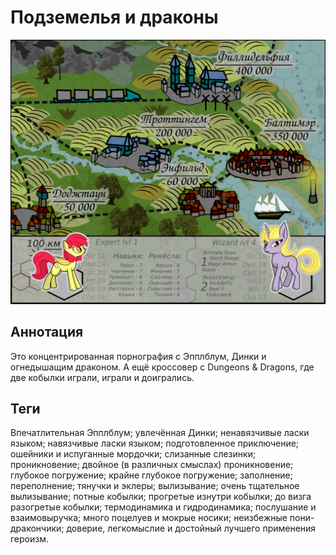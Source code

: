 # Подземелья и драконы

![Карточка Динки и Блум](/misc/dungeons-and-dragons/images/dinky-and-bloom-v2.png)

## Аннотация
Это концентрированная порнография с Эпплблум, Динки и огнедышащим драконом. А ещё кроссовер с Dungeons & Dragons, где две кобылки играли, играли и доигрались.

## Теги
Впечатлительная Эпплблум; увлечённая Динки; ненавязчивые ласки языком; навязчивые ласки языком; подготовленное приключение; ошейники и испуганные мордочки; слизанные слезинки; проникновение; двойное (в различных смыслах) проникновение; глубокое погружение; крайне глубокое погружение; заполнение; переполнение; тянучки и эклеры; вылизывание; очень тщательное вылизывание; потные кобылки; прогретые изнутри кобылки; до визга разогретые кобылки; термодинамика и гидродинамика; послушание и взаимовыручка; много поцелуев и мокрые носики; неизбежные пони-дракончики; доверие, легкомыслие и достойный лучшего применения героизм.
